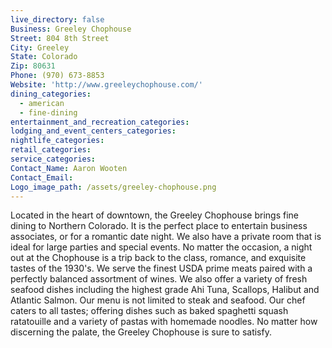 ```yaml
---
live_directory: false
Business: Greeley Chophouse
Street: 804 8th Street
City: Greeley
State: Colorado
Zip: 80631
Phone: (970) 673-8853
Website: 'http://www.greeleychophouse.com/'
dining_categories:
  - american
  - fine-dining
entertainment_and_recreation_categories:
lodging_and_event_centers_categories:
nightlife_categories:
retail_categories:
service_categories:
Contact_Name: Aaron Wooten
Contact_Email:
Logo_image_path: /assets/greeley-chophouse.png
---
```


Located in the heart of downtown, the Greeley Chophouse brings fine dining to Northern Colorado. It is the perfect place to entertain business associates, or for a romantic date night. We also have a private room that is ideal for large parties and special events. No matter the occasion, a night out at the Chophouse is a trip back to the class, romance, and exquisite tastes of the 1930's. We serve the finest USDA prime meats paired with a perfectly balanced assortment of wines. We also offer a variety of fresh seafood dishes including the highest grade Ahi Tuna, Scallops, Halibut and Atlantic Salmon. Our menu is not limited to steak and seafood. Our chef caters to all tastes; offering dishes such as baked spaghetti squash ratatouille and a variety of pastas with homemade noodles. No matter how discerning the palate, the Greeley Chophouse is sure to satisfy.